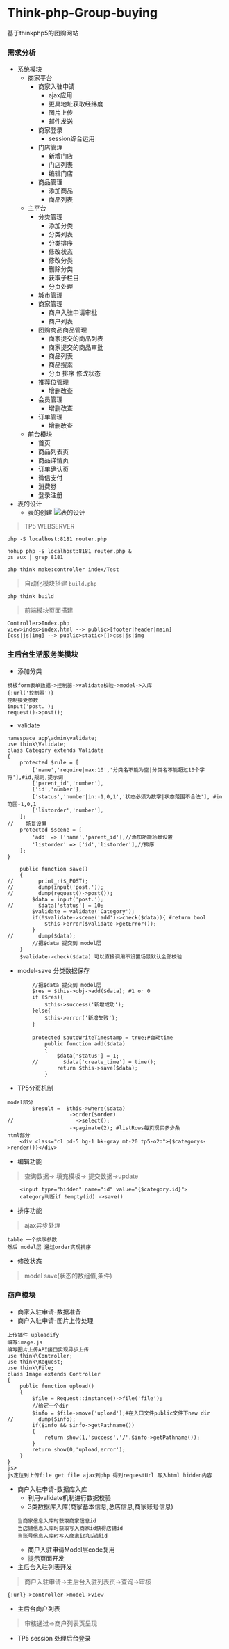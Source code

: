 # Think-php-Group-buying
基于thinkphp5的团购网站

### 需求分析
- 系统模块
    - 商家平台
        - 商家入驻申请 
            - ajax应用
            - 更具地址获取经纬度
            - 图片上传
            - 邮件发送
        - 商家登录
            - session综合运用
        - 门店管理
            - 新增门店
            - 门店列表
            - 编辑门店
        - 商品管理
            - 添加商品
            - 商品列表            
    - 主平台
        - 分类管理
            - 添加分类
            - 分类列表
            - 分类排序
            - 修改状态
            - 修改分类
            - 删除分类
            - 获取子栏目
            - 分页处理
        - 城市管理
        - 商家管理
            - 商户入驻申请审批
            - 商户列表
        - 团购商品商品管理
            - 商家提交的商品列表
            - 商家提交的商品审批
            - 商品列表
            - 商品搜索
            - 分页 排序 修改状态
        - 推荐位管理
            - 增删改查
        - 会员管理
            - 增删改查
        - 订单管理
            - 增删改查
    - 前台模块
        - 首页
        - 商品列表页
        - 商品详情页
        - 订单确认页
        - 微信支付
        - 消费劵
        - 登录注册
- 表的设计
    - 表的创建
    ![表的设计](./README/IMG/database1.png)        

>TP5 WEBSERVER
``` 
php -S localhost:8181 router.php

nohup php -S localhost:8181 router.php &
ps aux | grep 8181

php think make:controller index/Test
```    
> 自动化模块搭建 `build.php`
``` 
php think build
```
> 前端模块页面搭建
``` 
Controller>Index.php
view>index>index.html --> public>[footer|header|main]
[css|js|img] --> public>static>[]>css|js|img
```
### 主后台生活服务类模块
- 添加分类
``` 
模板form表单数据->控制器->validate校验->model->入库
{:url('控制器')}
控制接受参数
input('post.');
request()->post();
```
- validate
``` 
namespace app\admin\validate;
use think\Validate;
class Category extends Validate
{
    protected $rule = [
        ['name','require|max:10','分类名不能为空|分类名不能超过10个字符'],#id,规则,提示词
        ['parent_id','number'],
        ['id','number'],
        ['status','number|in:-1,0,1','状态必须为数字|状态范围不合法'], #in 范围-1,0,1
        ['listorder','number'],
    ];
//    场景设置
    protected $scene = [
        'add' => ['name','parent_id'],//添加功能场景设置
        'listorder' => ['id','listorder'],//排序
    ];
}

    public function save()
    {
//        print_r($_POST);
//        dump(input('post.'));
//        dump(request()->post());
        $data = input('post.');
//        $data['status'] = 10;
        $validate = validate('Category');
        if(!$validate->scene('add')->check($data)){ #return bool
            $this->error($validate->getError());
        }
//        dump($data);
        //把$data 提交到 model层
    }
    $validate->check($data) 可以直接调用不设置场景默认全部校验
```
- model-save 分类数据保存
``` 
        //把$data 提交到 model层
        $res = $this->obj->add($data); #1 or 0
        if ($res){
            $this->success('新增成功');
        }else{
            $this->error('新增失败');
        }
        
        protected $autoWriteTimestamp = true;#自动time
            public function add($data)
            {
                $data['status'] = 1;
        //        $data['create_time'] = time();
                return $this->save($data);
            }
```
- TP5分页机制
``` 
model部分
        $result =  $this->where($data)
                    ->order($order)
//                    ->select();
                    ->paginate(2); #listRows每页现实多少条
html部分
    <div class="cl pd-5 bg-1 bk-gray mt-20 tp5-o2o">{$categorys->render()}</div>      
```
- 编辑功能
> 查询数据-> 填充模板-> 提交数据->update
``` 
    <input type="hidden" name="id" value="{$category.id}">
    category判断if !empty(id) ->save()
```
- 排序功能
> ajax异步处理
``` 
table 一个排序参数
然后 model层 通过order实现排序
```
- 修改状态
> model save(状态的数组值,条件)

### 商户模块
- 商家入驻申请-数据准备
- 商户入驻申请-图片上传处理
``` 
上传插件 uploadify
编写image.js
编写图片上传API接口实现异步上传
use think\Controller;
use think\Request;
use think\File;
class Image extends Controller
{
    public function upload()
    {
        $file = Request::instance()->file('file');
        //给定一个dir
        $info = $file->move('upload');#在入口文件public文件下new dir
//        dump($info);
        if($info && $info->getPathname())
        {
            return show(1,'success','/'.$info->getPathname());
        }
        return show(0,'upload,error');
    }
}
js>
js定位到上传file get file ajax到php 得到requestUrl 写入html hidden内容
```
- 商户入驻申请-数据库入库
    - 利用validate机制进行数据校验 
    - 3类数据库入库(商家基本信息,总店信息,商家账号信息)
    ``` 
    当商家信息入库时获取商家信息id
    当店铺信息入库时获取写入商家id获得店铺id
    当账号信息入库时写入商家id和店铺id
    ```
    - 商户入驻申请Model层code复用
    - 提示页面开发
- 主后台入驻列表开发
> 商户入驻申请->主后台入驻列表页->查询->审核 
``` 
{:url}->controller->model->view
```   
- 主后台商户列表
>审核通过->商户列表页呈现
- TP5 session 处理后台登录







    
    
        
